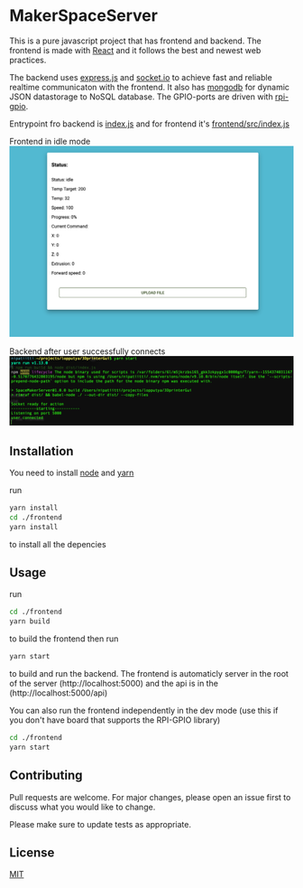 # MakerSpaceServer

This is a pure javascript project that has frontend and backend. The frontend is made with [React](https://reactjs.org/) and it follows the best and newest web practices.

The backend uses [express.js](https://expressjs.com/) and [socket.io](https://socket.io/) to achieve fast and reliable realtime communicaton with the frontend. It also has [mongodb](https://www.mongodb.com/) for dynamic JSON datastorage to NoSQL database. The GPIO-ports are driven with [rpi-gpio](https://github.com/JamesBarwell/rpi-gpio.js).

Entrypoint fro backend is [index.js](./index.js) and for frontend it's [frontend/src/index.js](./frontend/src/index.js)

Frontend in idle mode
![frontend](./frontend.png)

Backend after user successfully connects
![backend](./backend.png)

## Installation

You need to install [node](https://nodejs.org/en/) and [yarn](https://yarnpkg.com/lang/en/)

run

```bash
yarn install
cd ./frontend
yarn install
```

to install all the depencies

## Usage

run

```bash
cd ./frontend
yarn build
```

to build the frontend
then
run

```bash
yarn start
```

to build and run the backend. The frontend is automaticly server in the root of the server (http://localhost:5000)
and the api is in the (http://localhost:5000/api)

You can also run the frontend independently in the dev mode (use this if you don't have board that supports the RPI-GPIO library)

```bash
cd ./frontend
yarn start
```

## Contributing

Pull requests are welcome. For major changes, please open an issue first to discuss what you would like to change.

Please make sure to update tests as appropriate.

## License

[MIT](https://choosealicense.com/licenses/mit/)
